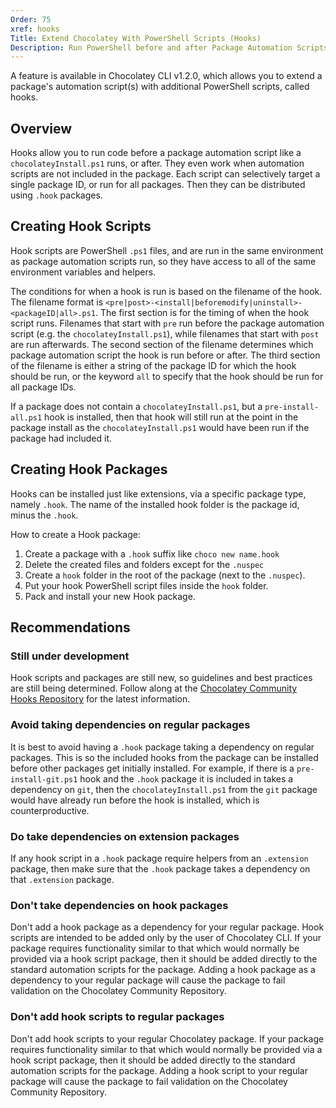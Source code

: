 ```yaml
---
Order: 75
xref: hooks
Title: Extend Chocolatey With PowerShell Scripts (Hooks)
Description: Run PowerShell before and after Package Automation Scripts
---
```


A feature is available in Chocolatey CLI v1.2.0, which allows you to extend a package's automation script(s) with additional PowerShell scripts, called hooks.

## Overview

Hooks allow you to run code before a package automation script like a `chocolateyInstall.ps1` runs, or after. They even work when automation scripts are not included in the package. Each script can selectively target a single package ID, or run for all packages. Then they can be distributed using `.hook` packages.

## Creating Hook Scripts

Hook scripts are PowerShell `.ps1` files, and are run in the same environment as package automation scripts run, so they have access to all of the same environment variables and helpers.

The conditions for when a hook is run is based on the filename of the hook. The filename format is `<pre|post>-<install|beforemodify|uninstall>-<packageID|all>.ps1`. The first section is for the timing of when the hook script runs. Filenames that start with `pre` run before the package automation script (e.g. the `chocolateyInstall.ps1`), while filenames that start with `post` are run afterwards. The second section of the filename determines which package automation script the hook is run before or after. The third section of the filename is either a string of the package ID for which the hook should be run, or the keyword `all` to specify that the hook should be run for all package IDs.

If a package does not contain a `chocolateyInstall.ps1`, but a `pre-install-all.ps1` hook is installed, then that hook will still run at the point in the package install as the `chocolateyInstall.ps1` would have been run if the package had included it.

## Creating Hook Packages

Hooks can be installed just like extensions, via a specific package type, namely `.hook`. The name of the installed hook folder is the package id, minus the `.hook`.

How to create a Hook package:

1. Create a package with a `.hook` suffix like `choco new name.hook`
1. Delete the created files and folders except for the `.nuspec`
1. Create a `hook` folder in the root of the package (next to the `.nuspec`).
1. Put your hook PowerShell script files inside the `hook` folder.
1. Pack and install your new Hook package.

## Recommendations

### Still under development

Hook scripts and packages are still new, so guidelines and best practices are still being determined. Follow along at the [Chocolatey Community Hooks Repository](https://github.com/chocolatey-community/chocolatey-hooks) for the latest information.

### Avoid taking dependencies on regular packages

It is best to avoid having a `.hook` package taking a dependency on regular packages. This is so the included hooks from the package can be installed before other packages get initially installed. For example, if there is a `pre-install-git.ps1` hook and the `.hook` package it is included in takes a dependency on `git`, then the `chocolateyInstall.ps1` from the `git` package would have already run before the hook is installed, which is counterproductive.

### Do take dependencies on extension packages

If any hook script in a `.hook` package require helpers from an `.extension` package, then make sure that the `.hook` package takes a dependency on that `.extension` package.

### Don't take dependencies on hook packages

Don't add a hook package as a dependency for your regular package. Hook scripts are intended to be added only by the user of Chocolatey CLI. If your package requires functionality similar to that which would normally be provided via a hook script package, then it should be added directly to the standard automation scripts for the package. Adding a hook package as a dependency to your regular package will cause the package to fail validation on the Chocolatey Community Repository.

### Don't add hook scripts to regular packages

Don't add hook scripts to your regular Chocolatey package. If your package requires functionality similar to that which would normally be provided via a hook script package, then it should be added directly to the standard automation scripts for the package. Adding a hook script to your regular package will cause the package to fail validation on the Chocolatey Community Repository.
